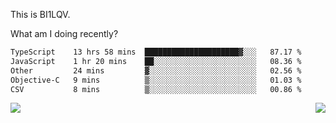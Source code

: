 This is BI1LQV.

What am I doing recently?

<!--START_SECTION:waka-->

```txt
TypeScript    13 hrs 58 mins  █████████████████████▓░░░   87.17 %
JavaScript    1 hr 20 mins    ██░░░░░░░░░░░░░░░░░░░░░░░   08.36 %
Other         24 mins         ▓░░░░░░░░░░░░░░░░░░░░░░░░   02.56 %
Objective-C   9 mins          ▒░░░░░░░░░░░░░░░░░░░░░░░░   01.03 %
CSV           8 mins          ▒░░░░░░░░░░░░░░░░░░░░░░░░   00.86 %
```

<!--END_SECTION:waka-->
<img align="right" src="https://github-readme-stats.vercel.app/api?username=bi1lqv&show_icons=true&count_private=true">

<img src="https://metrics.lecoq.io/bi1lqv?template=classic&base.activity=0&base.community=0&base.repositories=0&base.metadata=0&isocalendar=1&base=header%2C%20activity%2C%20community%2C%20repositories%2C%20metadata&base.indepth=false&base.hireable=false&isocalendar=false&isocalendar.duration=full-year&config.timezone=Asia%2FShanghai">
